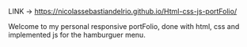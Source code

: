 LINK -> https://nicolassebastiandelrio.github.io/Html-css-js-portFolio/

Welcome to my personal responsive portFolio, done with html, css and implemented js for the hamburguer menu. 
